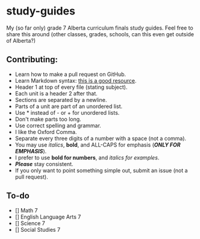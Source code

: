 # study-guides

My (so far only) grade 7 Alberta curriculum finals study guides. Feel free to share this around (other classes, grades, schools, can this even get outside of Alberta?)

## Contributing:

* Learn how to make a pull request on GitHub.
* Learn Markdown syntax: [this is a good resource](https://learnxinyminutes.com/docs/markdown/).
* Header 1 at top of every file (stating subject).
* Each unit is a header 2 after that.
* Sections are separated by a newline.
* Parts of a unit are part of an unordered list.
* Use * instead of - or + for unordered lists.
* Don't make parts too long.
* Use correct spelling and grammar.
* I like the Oxford Comma.
* Separate every three digits of a number with a space (not a comma).
* You may use *italics*, **bold**, and ALL-CAPS for emphasis (***ONLY FOR EMPHASIS***).
* I prefer to use **bold for numbers**, and *italics for examples*.
* ***Please*** stay consistent.
* If you only want to point something simple out, submit an issue (not a pull request).

## To-do

- [] Math 7
- [] English Language Arts 7
- [] Science 7
- [] Social Studies 7
